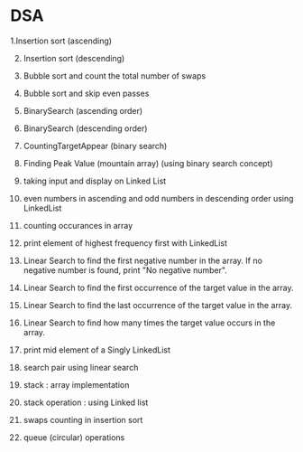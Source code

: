 # DSA
1.Insertion sort (ascending)

2. Insertion sort (descending)

3. Bubble sort and count the total number of swaps

4. Bubble sort and skip even passes

5. BinarySearch (ascending order)

6. BinarySearch (descending order)

7. CountingTargetAppear (binary search)

8. Finding Peak Value (mountain array) (using binary search concept)

9. taking input and display on Linked List

10. even numbers in ascending and odd numbers in descending order using LinkedList

11. counting occurances in array

12. print element of highest frequency first with LinkedList

13. Linear Search to find the first 
negative number in the array. If no negative number is found, print "No negative number". 

14.  Linear Search to find the first occurrence of the target value in the array.

15.   Linear Search to find the last occurrence of the target value in the array.

16.    Linear Search to 
find how many times the target value occurs in the array.

17. print mid element of a Singly LinkedList

18. search pair using linear search

19. stack : array implementation

20. stack operation : using Linked list

21. swaps counting in insertion sort

22. queue (circular) operations


